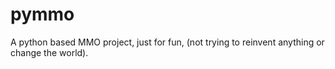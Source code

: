 # pymmo
A python based MMO project, just for fun, (not trying to reinvent anything or change the world). 

